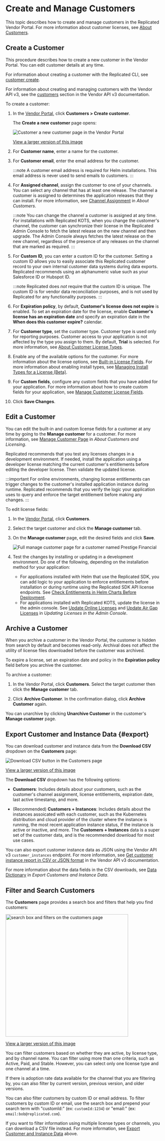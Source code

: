 # Create and Manage Customers

This topic describes how to create and manage customers in the Replicated Vendor Portal. For more information about customer licenses, see [About Customers](licenses-about).

## Create a Customer

This procedure describes how to create a new customer in the Vendor Portal. You can edit customer details at any time.

For information about creating a customer with the Replicated CLI, see [customer create](/reference/replicated-cli-customer-create).

For information about creating and managing customers with the Vendor API v3, see the [customers](https://replicated-vendor-api.readme.io/reference/getcustomerentitlements) section in the Vendor API v3 documentation.

To create a customer:

1. In the [Vendor Portal](https://vendor.replicated.com), click **Customers > Create customer**.

   The **Create a new customer** page opens:

   ![Customer a new customer page in the Vendor Portal](/images/create-customer.png)

   [View a larger version of this image](/images/create-customer.png)

1. For **Customer name**, enter a name for the customer.

1. For **Customer email**, enter the email address for the customer.

   :::note
   A customer email address is required for Helm installations. This email address is never used to send emails to customers.
   :::

1. For **Assigned channel**, assign the customer to one of your channels. You can select any channel that has at least one release. The channel a customer is assigned to determines the application releases that they can install. For more information, see [Channel Assignment](licenses-about#channel-assignment) in _About Customers_.

   :::note
   You can change the channel a customer is assigned at any time. For installations with Replicated KOTS, when you change the customer's channel, the customer can synchronize their license in the Replicated Admin Console to fetch the latest release on the new channel and then upgrade. The Admin Console always fetches the latest release on the new channel, regardless of the presence of any releases on the channel that are marked as required.
   :::

1. For **Custom ID**, you can enter a custom ID for the customer. Setting a custom ID allows you to easily associate this Replicated customer record to your own internal customer data systems during data exports. Replicated recommends using an alphanumeric value such as your Salesforce ID or Hubspot ID.

   :::note
   Replicated does _not_ require that the custom ID is unique. The custom ID is for vendor data reconciliation purposes, and is not used by Replicated for any functionality purposes.
   :::

1. For **Expiration policy**, by default, **Customer's license does not expire** is enabled. To set an expiration date for the license, enable **Customer's license has an expiration date** and specify an expiration date in the **When does this customer expire?** calendar. 

1. For **Customer type**, set the customer type. Customer type is used only for reporting purposes. Customer access to your application is not affected by the type you assign to them. By default, **Trial** is selected. For more information, see [About Customer License Types](licenses-about-types).

1. Enable any of the available options for the customer. For more information about the license options, see [Built-in License Fields](/vendor/licenses-using-builtin-fields). For more information about enabling install types, see [Managing Install Types for a License (Beta)](/vendor/licenses-install-types).

1. For **Custom fields**, configure any custom fields that you have added for your application. For more information about how to create custom fields for your application, see [Manage Customer License Fields](licenses-adding-custom-fields).

1. Click **Save Changes**.

## Edit a Customer

You can edit the built-in and custom license fields for a customer at any time by going to the **Manage customer** for a customer. For more information, see [Manage Customer Page](licenses-about#about-the-manage-customer-page) in _About Customers and Licensing_.
   
Replicated recommends that you test any licenses changes in a development environment. If needed, install the application using a developer license matching the current customer's entitlements before editing the developer license. Then validate the updated license.

:::important
For online environments, changing license entitlements can trigger changes to the customer's installed application instance during runtime. Replicated recommends that you verify the logic your application uses to query and enforce the target entitlement before making any changes.
:::

To edit license fields:

1. In the [Vendor Portal](https://vendor.replicated.com), click **Customers**.

1. Select the target customer and click the **Manage customer** tab.

1. On the **Manage customer** page, edit the desired fields and click **Save**.

   ![Full manage customer page for a customer named Prestige Financial](/images/customer-details.png)

1. Test the changes by installing or updating in a development environment. Do one of the following, depending on the installation method for your application:
    * For applications installed with Helm that use the Replicated SDK, you can add logic to your application to enforce entitlements before installation or during runtime using the Replicated SDK API license endpoints. See [Check Entitlements in Helm Charts Before Deployment](licenses-reference-helm).
    * For applications installed with Replicated KOTS, update the license in the admin console. See [Update Online Licenses](/enterprise/updating-licenses#update-online-licenses) and [Update Air Gap Licenses](/enterprise/updating-licenses#update-air-gap-licenses) in _Updating Licenses in the Admin Console_.

## Archive a Customer

When you archive a customer in the Vendor Portal, the customer is hidden from search by default and becomes read-only. Archival does not affect the utility of license files downloaded before the customer was archived.

To expire a license, set an expiration date and policy in the **Expiration policy** field before you archive the customer.

To archive a customer:

1. In the Vendor Portal, click **Customers**. Select the target customer then click the **Manage customer** tab.

1. Click **Archive Customer**. In the confirmation dialog, click **Archive Customer** again.

You can unarchive by clicking **Unarchive Customer** in the customer's **Manage customer** page.

## Export Customer and Instance Data {#export}

You can download customer and instance data from the **Download CSV** dropdown on the **Customers** page:

![Download CSV button in the Customers page](/images/customers-download-csv.png)

[View a larger version of this image](/images/customers-download-csv.png)

The **Download CSV** dropdown has the following options:

* **Customers**: Includes details about your customers, such as the customer's channel assignment, license entitlements, expiration date, last active timestamp, and more.

* (Recommended) **Customers + Instances**: Includes details about the instances assoicated with each customer, such as the Kubernetes distribution and cloud provider of the cluster where the instance is running, the most recent application instance status, if the instance is active or inactive, and more. The **Customers + Instances** data is a super set of the customer data, and is the recommended download for most use cases.

You can also export customer instance data as JSON using the Vendor API v3 `customer_instances` endpoint. For more information, see [Get customer instance report in CSV or JSON format](https://replicated-vendor-api.readme.io/reference/listappcustomerinstances) in the Vendor API v3 documentation.

For more information about the data fields in the CSV downloads, see [Data Dictionary](/vendor/instance-data-export#data-dictionary) in _Export Customers and Instance Data_.
## Filter and Search Customers

The **Customers** page provides a search box and filters that help you find customers:

<img alt="search box and filters on the customers page" src="/images/customers-filter.png" width="400px"/>

[View a larger version of this image](/images/customers-filter.png)

You can filter customers based on whether they are active, by license type, and by channel name. You can filter using more than one criteria, such as Active, Paid, and Stable. However, you can select only one license type and one channel at a time.

If there is adoption rate data available for the channel that you are filtering by, you can also filter by current version, previous version, and older versions.

You can also filter customers by custom ID or email address. To filter customers by custom ID or email, use the search box and prepend your search term with "customId:" (ex: `customId:1234`) or "email:" (ex: `email:bob@replicated.com`).

If you want to filter information using multiple license types or channels, you can download a CSV file instead. For more information, see [Export Customer and Instance Data](#export) above.